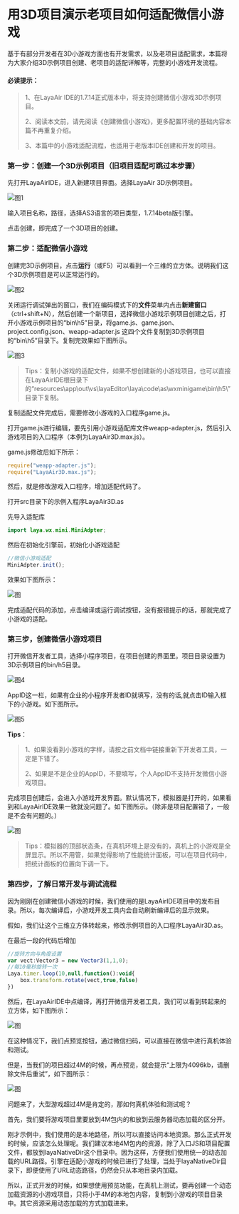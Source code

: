# 用3D项目演示老项目如何适配微信小游戏

基于有部分开发者在3D小游戏方面也有开发需求，以及老项目适配需求，本篇将为大家介绍3D示例项目创建、老项目的适配详解等，完整的小游戏开发流程。

#### 必读提示：

> 1、在LayaAir IDE的1.7.14正式版本中，将支持创建微信小游戏3D示例项目。
>
> 2、阅读本文前，请先阅读《创建微信小游戏》，更多配置环境的基础内容本篇不再重复介绍。
>
> 3、本篇中的小游戏适配流程，也适用于老版本IDE创建和开发的项目。



### 第一步：创建一个3D示例项目（旧项目适配可跳过本步骤）

先打开LayaAirIDE，进入新建项目界面。选择LayaAir 3D示例项目。

![图1](img/1.png) 

输入项目名称，路径，选择AS3语言的项目类型，1.7.14beta版引擎。

点击创建，即完成了一个3D项目的创建。

### 第二步：适配微信小游戏

创建完3D示例项目，点击**运行**（或F5）可以看到一个三维的立方体。说明我们这个3D示例项目是可以正常运行的。

![图2](img/2.png) 

关闭运行调试弹出的窗口，我们在编码模式下的**文件**菜单内点击**新建窗口**（ctrl+shift+N），然后创建一个新项目，选择微信小游戏示例项目创建之后，打开小游戏示例项目的“bin\h5”目录，将game.js、game.json、project.config.json、weapp-adapter.js 这四个文件复制到3D示例项目的“bin\h5”目录下。复制完效果如下图所示。

![图3](img/3.png) 

> Tips：复制小游戏的适配文件，如果不想创建新的小游戏项目，也可以直接在LayaAirIDE根目录下的“resources\app\out\vs\layaEditor\laya\code\as\wxminigame\bin\h5\”目录下复制。



复制适配文件完成后，需要修改小游戏的入口程序game.js。

打开game.js进行编辑，要先引用小游戏适配库文件weapp-adapter.js，然后引入游戏项目的入口程序（本例为LayaAir3D.max.js）。

game.js修改后如下所示：

```javascript
require("weapp-adapter.js");
require("LayaAir3D.max.js");
```

然后，就是修改游戏入口程序，增加适配代码了。

打开src目录下的示例入程序LayaAir3D.as

先导入适配库

```java
import laya.wx.mini.MiniAdpter;
```

然后在初始化引擎前，初始化小游戏适配

```javascript
//微信小游戏适配
MiniAdpter.init();
```

效果如下图所示：

![图](img/6.png) 

完成适配代码的添加，点击编译或运行调试按钮，没有报错提示的话，那就完成了小游戏的适配。



### 第三步，创建微信小游戏项目

打开微信开发者工具，选择小程序项目，在项目创建的界面里。项目目录设置为3D示例项目的bin/h5目录。

![图4](img/4.png) 

AppID这一栏，如果有企业的小程序开发者ID就填写，没有的话,就点击ID输入框下的小游戏。如下图所示。

![图5](img/5.png) 

**Tips**：

> 1、如果没看到小游戏的字样，请按之前文档中链接重新下开发者工具，一定是下错了。
>
> 2、如果是不是企业的AppID，不要填写，个人AppID不支持开发微信小游戏项目。

完成项目创建后，会进入小游戏开发界面。默认情况下，模拟器是打开的，如果看到和LayaAirIDE效果一致就没问题了。如下图所示。（除非是项目配置错了，一般是不会有问题的。）

![图](img/7.png) 

> Tips：模拟器的顶部状态条，在真机环境上是没有的，真机上的小游戏是全屏显示。所以不用管，如果觉得影响了性能统计面板，可以在项目代码中，把统计面板的位置向下调一下。



### 第四步，了解日常开发与调试流程

因为刚刚在创建微信小游戏的时候，我们使用的是LayaAirIDE项目中的发布目录。所以，每次编译后，小游戏开发工具内会自动刷新编译后的显示效果。

假如，我们让这个三维立方体转起来，修改示例项目的入口程序LayaAir3D.as。

在最后一段的代码后增加

```javascript
//旋转方向与角度设置
var vect:Vector3 = new Vector3(1,1,0);
//每10毫秒旋转一次
Laya.timer.loop(10,null,function():void{
	box.transform.rotate(vect,true,false)
})
```

然后，在LayaAirIDE中点编译，再打开微信开发者工具，我们可以看到转起来的立方体，如下图所示：

![图](img/8.gif) 

在这种情况下，我们点预览按钮，通过微信扫码，可以直接在微信中进行真机体验和测试。

但是，当我们的项目超过4M的时候，再点预览，就会提示“上限为4096kb，请删除文件后重试”，如下图所示：

![图](img/9.png) 

问题来了，大型游戏超过4M是肯定的，那如何真机体验和测试呢？

首先，我们要将游戏项目里要放到4M包内的和放到云服务器动态加载的区分开。

刚才示例中，我们使用的是本地路径，所以可以直接访问本地资源。那么正式开发的时候，应该怎么处理呢。我们建议本地4M包内的资源，除了入口JS和项目配置文件，都放到layaNativeDir这个目录中。因为这样，方便我们使用统一的动态加载的URL路径。引擎在适配小游戏的时候已进行了处理，当处于layaNativeDir目录下，即便使用了URL动态路径，仍然会只从本地目录内加载。

所以，正式开发的时候，如果想使用预览功能，在真机上测试，要再创建一个动态加载资源的小游戏项目，只将小于4M的本地包内容，复制到小游戏的项目目录中。其它资源采用动态加载的方式加载进来。